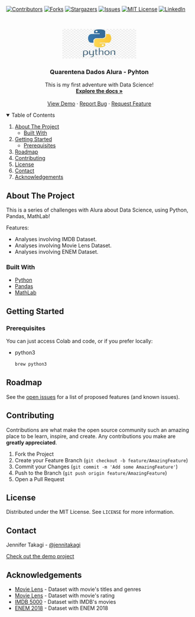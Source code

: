 <!-- Inspired by https://github.com/jennifertakagi/quarentena-dados-python -->

<!-- PROJECT SHIELDS -->
[![Contributors][contributors-shield]][contributors-url]
[![Forks][forks-shield]][forks-url]
[![Stargazers][stars-shield]][stars-url]
[![Issues][issues-shield]][issues-url]
[![MIT License][license-shield]][license-url]
[![LinkedIn][linkedin-shield]][linkedin-url]



<!-- PROJECT LOGO -->
<br />
<p align="center">
  <a href="https://github.com/jennifertakagi/quarentena-dados-python">
    <img src="docs/logo.jpeg" alt="Logo" width="200" height="80">
  </a>

  <h3 align="center">Quarentena Dados Alura - Pyhton</h3>

  <p align="center">
    This is my first adventure with Data Science!
    <br />
    <a href="https://github.com/jennifertakagi/quarentena-dados-python"><strong>Explore the docs »</strong></a>
    <br />
    <br />
    <a href="https://drive.google.com/drive/folders/1mTMn2Pm4kKIn0IkHzYMCWGaR2juqr-CC?usp=sharing">View Demo</a>
    ·
    <a href="https://github.com/jennifertakagi/quarentena-dados-python/issues">Report Bug</a>
    ·
    <a href="https://github.com/jennifertakagi/quarentena-dados-python/issues">Request Feature</a>
  </p>
</p>



<!-- TABLE OF CONTENTS -->
<details open="open">
  <summary>Table of Contents</summary>
  <ol>
    <li>
      <a href="#about-the-project">About The Project</a>
      <ul>
        <li><a href="#built-with">Built With</a></li>
      </ul>
    </li>
    <li>
      <a href="#getting-started">Getting Started</a>
      <ul>
        <li><a href="#prerequisites">Prerequisites</a></li>
      </ul>
    </li>
    <li><a href="#roadmap">Roadmap</a></li>
    <li><a href="#contributing">Contributing</a></li>
    <li><a href="#license">License</a></li>
    <li><a href="#contact">Contact</a></li>
    <li><a href="#acknowledgements">Acknowledgements</a></li>
  </ol>
</details>



<!-- ABOUT THE PROJECT -->
## About The Project

This is a series of challenges with Alura about Data Science, using Python, Pandas, MathLab!

Features:
* Analyses involving IMDB Dataset.
* Analyses involving Movie Lens Dataset.
* Analyses involving ENEM Dataset.



### Built With

* [Python](https://www.python.org/)
* [Pandas](https://pandas.pydata.org/)
* [MathLab](https://www.mathworks.com/products/matlab.html)



<!-- GETTING STARTED -->
## Getting Started

### Prerequisites

You can just access Colab and code, or if you prefer locally:
* python3
  ```sh
  brew python3
  ```



<!-- ROADMAP -->
## Roadmap

See the [open issues](https://github.com/jennifertakagi/quarentena-dados-python/issues) for a list of proposed features (and known issues).



<!-- CONTRIBUTING -->
## Contributing

Contributions are what make the open source community such an amazing place to be learn, inspire, and create. Any contributions you make are **greatly appreciated**.

1. Fork the Project
2. Create your Feature Branch (`git checkout -b feature/AmazingFeature`)
3. Commit your Changes (`git commit -m 'Add some AmazingFeature'`)
4. Push to the Branch (`git push origin feature/AmazingFeature`)
5. Open a Pull Request



<!-- LICENSE -->
## License

Distributed under the MIT License. See `LICENSE` for more information.



<!-- CONTACT -->
## Contact

Jennifer Takagi - [@jennitakagi](https://twitter.com/jennitakagi)

[Check out the demo project](https://drive.google.com/drive/folders/1mTMn2Pm4kKIn0IkHzYMCWGaR2juqr-CC?usp=sharing)



<!-- ACKNOWLEDGEMENTS -->
## Acknowledgements
* [Movie Lens](https://raw.githubusercontent.com/alura-cursos/introducao-a-data-science/master/aula0/ml-latest-small/movies.csv) - Dataset with movie's titles and genres
* [Movie Lens](https://raw.githubusercontent.com/alura-cursos/introducao-a-data-science/master/aula0/ml-latest-small/ratings.csv) - Dataset with movie's rating
* [IMDB 5000](https://gist.githubusercontent.com/guilhermesilveira/24e271e68afe8fd257911217b88b2e07/raw/e70287fb1dcaad4215c3f3c9deda644058a616bc/movie_metadata.csv) - Dataset with IMDB's movies
* [ENEM 2018](https://raw.githubusercontent.com/guilhermesilveira/enem-2018/master/MICRODADOS_ENEM_2018_SAMPLE_43278.csv) - Dataset with ENEM 2018



<!-- MARKDOWN LINKS & IMAGES -->
<!-- https://www.markdownguide.org/basic-syntax/#reference-style-links -->
[contributors-shield]: https://img.shields.io/github/contributors/jennifertakagi/quarentena-dados-python.svg?style=for-the-badge
[contributors-url]: https://github.com/jennifertakagi/quarentena-dados-python/graphs/contributors
[forks-shield]: https://img.shields.io/github/forks/jennifertakagi/quarentena-dados-python.svg?style=for-the-badge
[forks-url]: https://github.com/jennifertakagi/quarentena-dados-python/network/members
[stars-shield]: https://img.shields.io/github/stars/jennifertakagi/quarentena-dados-python.svg?style=for-the-badge
[stars-url]: https://github.com/jennifertakagi/quarentena-dados-python/stargazers
[issues-shield]: https://img.shields.io/github/issues/jennifertakagi/quarentena-dados-python.svg?style=for-the-badge
[issues-url]: https://github.com/jennifertakagi/quarentena-dados-python/issues
[license-shield]: https://img.shields.io/github/license/jennifertakagi/quarentena-dados-python.svg?style=for-the-badge
[license-url]: https://github.com/jennifertakagi/quarentena-dados-python/blob/master/LICENSE.txt
[linkedin-shield]: https://img.shields.io/badge/-LinkedIn-black.svg?style=for-the-badge&logo=linkedin&colorB=555
[linkedin-url]: https://linkedin.com/in/jennifertakagi
[product-screenshot]: docs/screenshot.png
